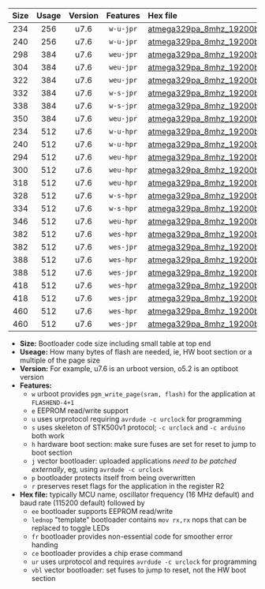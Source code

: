 |Size|Usage|Version|Features|Hex file|
|:-:|:-:|:-:|:-:|:--|
|234|256|u7.6|`w-u-jpr`|[atmega329pa_8mhz_19200bps_ur_vbl.hex](https://raw.githubusercontent.com/stefanrueger/urboot/main/bootloaders/atmega329pa/fcpu_8mhz/19200_bps/atmega329pa_8mhz_19200bps_ur_vbl.hex)|
|240|256|u7.6|`w-u-jpr`|[atmega329pa_8mhz_19200bps_lednop_ur_vbl.hex](https://raw.githubusercontent.com/stefanrueger/urboot/main/bootloaders/atmega329pa/fcpu_8mhz/19200_bps/atmega329pa_8mhz_19200bps_lednop_ur_vbl.hex)|
|298|384|u7.6|`weu-jpr`|[atmega329pa_8mhz_19200bps_ee_ur_vbl.hex](https://raw.githubusercontent.com/stefanrueger/urboot/main/bootloaders/atmega329pa/fcpu_8mhz/19200_bps/atmega329pa_8mhz_19200bps_ee_ur_vbl.hex)|
|304|384|u7.6|`weu-jpr`|[atmega329pa_8mhz_19200bps_ee_lednop_ur_vbl.hex](https://raw.githubusercontent.com/stefanrueger/urboot/main/bootloaders/atmega329pa/fcpu_8mhz/19200_bps/atmega329pa_8mhz_19200bps_ee_lednop_ur_vbl.hex)|
|322|384|u7.6|`weu-jpr`|[atmega329pa_8mhz_19200bps_ee_lednop_fr_ur_vbl.hex](https://raw.githubusercontent.com/stefanrueger/urboot/main/bootloaders/atmega329pa/fcpu_8mhz/19200_bps/atmega329pa_8mhz_19200bps_ee_lednop_fr_ur_vbl.hex)|
|332|384|u7.6|`w-s-jpr`|[atmega329pa_8mhz_19200bps_vbl.hex](https://raw.githubusercontent.com/stefanrueger/urboot/main/bootloaders/atmega329pa/fcpu_8mhz/19200_bps/atmega329pa_8mhz_19200bps_vbl.hex)|
|338|384|u7.6|`w-s-jpr`|[atmega329pa_8mhz_19200bps_lednop_vbl.hex](https://raw.githubusercontent.com/stefanrueger/urboot/main/bootloaders/atmega329pa/fcpu_8mhz/19200_bps/atmega329pa_8mhz_19200bps_lednop_vbl.hex)|
|350|384|u7.6|`weu-jpr`|[atmega329pa_8mhz_19200bps_ee_lednop_fr_ce_ur_vbl.hex](https://raw.githubusercontent.com/stefanrueger/urboot/main/bootloaders/atmega329pa/fcpu_8mhz/19200_bps/atmega329pa_8mhz_19200bps_ee_lednop_fr_ce_ur_vbl.hex)|
|234|512|u7.6|`w-u-hpr`|[atmega329pa_8mhz_19200bps_ur.hex](https://raw.githubusercontent.com/stefanrueger/urboot/main/bootloaders/atmega329pa/fcpu_8mhz/19200_bps/atmega329pa_8mhz_19200bps_ur.hex)|
|240|512|u7.6|`w-u-hpr`|[atmega329pa_8mhz_19200bps_lednop_ur.hex](https://raw.githubusercontent.com/stefanrueger/urboot/main/bootloaders/atmega329pa/fcpu_8mhz/19200_bps/atmega329pa_8mhz_19200bps_lednop_ur.hex)|
|294|512|u7.6|`weu-hpr`|[atmega329pa_8mhz_19200bps_ee_ur.hex](https://raw.githubusercontent.com/stefanrueger/urboot/main/bootloaders/atmega329pa/fcpu_8mhz/19200_bps/atmega329pa_8mhz_19200bps_ee_ur.hex)|
|300|512|u7.6|`weu-hpr`|[atmega329pa_8mhz_19200bps_ee_lednop_ur.hex](https://raw.githubusercontent.com/stefanrueger/urboot/main/bootloaders/atmega329pa/fcpu_8mhz/19200_bps/atmega329pa_8mhz_19200bps_ee_lednop_ur.hex)|
|318|512|u7.6|`weu-hpr`|[atmega329pa_8mhz_19200bps_ee_lednop_fr_ur.hex](https://raw.githubusercontent.com/stefanrueger/urboot/main/bootloaders/atmega329pa/fcpu_8mhz/19200_bps/atmega329pa_8mhz_19200bps_ee_lednop_fr_ur.hex)|
|328|512|u7.6|`w-s-hpr`|[atmega329pa_8mhz_19200bps.hex](https://raw.githubusercontent.com/stefanrueger/urboot/main/bootloaders/atmega329pa/fcpu_8mhz/19200_bps/atmega329pa_8mhz_19200bps.hex)|
|334|512|u7.6|`w-s-hpr`|[atmega329pa_8mhz_19200bps_lednop.hex](https://raw.githubusercontent.com/stefanrueger/urboot/main/bootloaders/atmega329pa/fcpu_8mhz/19200_bps/atmega329pa_8mhz_19200bps_lednop.hex)|
|346|512|u7.6|`weu-hpr`|[atmega329pa_8mhz_19200bps_ee_lednop_fr_ce_ur.hex](https://raw.githubusercontent.com/stefanrueger/urboot/main/bootloaders/atmega329pa/fcpu_8mhz/19200_bps/atmega329pa_8mhz_19200bps_ee_lednop_fr_ce_ur.hex)|
|382|512|u7.6|`wes-hpr`|[atmega329pa_8mhz_19200bps_ee.hex](https://raw.githubusercontent.com/stefanrueger/urboot/main/bootloaders/atmega329pa/fcpu_8mhz/19200_bps/atmega329pa_8mhz_19200bps_ee.hex)|
|382|512|u7.6|`wes-jpr`|[atmega329pa_8mhz_19200bps_ee_vbl.hex](https://raw.githubusercontent.com/stefanrueger/urboot/main/bootloaders/atmega329pa/fcpu_8mhz/19200_bps/atmega329pa_8mhz_19200bps_ee_vbl.hex)|
|388|512|u7.6|`wes-hpr`|[atmega329pa_8mhz_19200bps_ee_lednop.hex](https://raw.githubusercontent.com/stefanrueger/urboot/main/bootloaders/atmega329pa/fcpu_8mhz/19200_bps/atmega329pa_8mhz_19200bps_ee_lednop.hex)|
|388|512|u7.6|`wes-jpr`|[atmega329pa_8mhz_19200bps_ee_lednop_vbl.hex](https://raw.githubusercontent.com/stefanrueger/urboot/main/bootloaders/atmega329pa/fcpu_8mhz/19200_bps/atmega329pa_8mhz_19200bps_ee_lednop_vbl.hex)|
|418|512|u7.6|`wes-hpr`|[atmega329pa_8mhz_19200bps_ee_lednop_fr.hex](https://raw.githubusercontent.com/stefanrueger/urboot/main/bootloaders/atmega329pa/fcpu_8mhz/19200_bps/atmega329pa_8mhz_19200bps_ee_lednop_fr.hex)|
|418|512|u7.6|`wes-jpr`|[atmega329pa_8mhz_19200bps_ee_lednop_fr_vbl.hex](https://raw.githubusercontent.com/stefanrueger/urboot/main/bootloaders/atmega329pa/fcpu_8mhz/19200_bps/atmega329pa_8mhz_19200bps_ee_lednop_fr_vbl.hex)|
|460|512|u7.6|`wes-hpr`|[atmega329pa_8mhz_19200bps_ee_lednop_fr_ce.hex](https://raw.githubusercontent.com/stefanrueger/urboot/main/bootloaders/atmega329pa/fcpu_8mhz/19200_bps/atmega329pa_8mhz_19200bps_ee_lednop_fr_ce.hex)|
|460|512|u7.6|`wes-jpr`|[atmega329pa_8mhz_19200bps_ee_lednop_fr_ce_vbl.hex](https://raw.githubusercontent.com/stefanrueger/urboot/main/bootloaders/atmega329pa/fcpu_8mhz/19200_bps/atmega329pa_8mhz_19200bps_ee_lednop_fr_ce_vbl.hex)|

- **Size:** Bootloader code size including small table at top end
- **Useage:** How many bytes of flash are needed, ie, HW boot section or a multiple of the page size
- **Version:** For example, u7.6 is an urboot version, o5.2 is an optiboot version
- **Features:**
  + `w` urboot provides `pgm_write_page(sram, flash)` for the application at `FLASHEND-4+1`
  + `e` EEPROM read/write support
  + `u` uses urprotocol requiring `avrdude -c urclock` for programming
  + `s` uses skeleton of STK500v1 protocol; `-c urclock` and `-c arduino` both work
  + `h` hardware boot section: make sure fuses are set for reset to jump to boot section
  + `j` vector bootloader: uploaded applications *need to be patched externally*, eg, using `avrdude -c urclock`
  + `p` bootloader protects itself from being overwritten
  + `r` preserves reset flags for the application in the register R2
- **Hex file:** typically MCU name, oscillator frequency (16 MHz default) and baud rate (115200 default) followed by
  + `ee` bootloader supports EEPROM read/write
  + `lednop` "template" bootloader contains `mov rx,rx` nops that can be replaced to toggle LEDs
  + `fr` bootloader provides non-essential code for smoother error handing
  + `ce` bootloader provides a chip erase command
  + `ur` uses urprotocol and requires `avrdude -c urclock` for programming
  + `vbl` vector bootloader: set fuses to jump to reset, not the HW boot section
